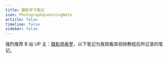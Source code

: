 ```yaml
---
title: 摄影学习笔记
icon: PhotographyLearningNote
article: false
timeline: false
sidebar: false
---
```


强烈推荐 B 站 UP 主：[摄影师泰罗](https://space.bilibili.com/110683415)，以下笔记为我观看其视频教程后所记录的笔记。

<Catalog base='/PhotographyLearningNote/' level=1 />

